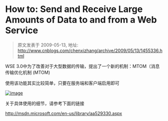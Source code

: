 # How to: Send and Receive Large Amounts of Data to and from a Web Service 
> 原文发表于 2009-05-13, 地址: http://www.cnblogs.com/chenxizhang/archive/2009/05/13/1455336.html 


WSE 3.0中为了改善对于大型数据的传输，提出了一个新的机制：MTOM（消息传输优化机制 (MTOM)

 使用该功能其实比较简单，只要在服务端和客户端启用即可

 [![image](http://images.cnblogs.com/cnblogs_com/chenxizhang/WindowsLiveWriter/HowtoSendandReceiveLargeAmountsofDatatoa_6091/image_thumb.png "image")](http://images.cnblogs.com/cnblogs_com/chenxizhang/WindowsLiveWriter/HowtoSendandReceiveLargeAmountsofDatatoa_6091/image_2.png) 

 关于具体使用的细节，请参考下面的链接

 <http://msdn.microsoft.com/en-us/library/aa529330.aspx>

